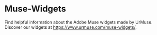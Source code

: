 # Muse-Widgets
Find helpful information about the Adobe Muse widgets made by UrMuse.
Discover our widgets at https://www.urmuse.com/muse-widgets/.
